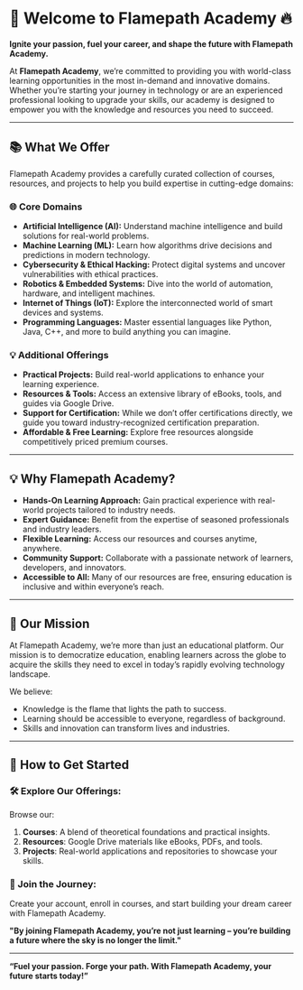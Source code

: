 

# 🌟 Welcome to Flamepath Academy 🔥  
**Ignite your passion, fuel your career, and shape the future with Flamepath Academy.**  

At **Flamepath Academy**, we’re committed to providing you with world-class learning opportunities in the most in-demand and innovative domains. Whether you’re starting your journey in technology or are an experienced professional looking to upgrade your skills, our academy is designed to empower you with the knowledge and resources you need to succeed.  

---

## 📚 **What We Offer**  
Flamepath Academy provides a carefully curated collection of courses, resources, and projects to help you build expertise in cutting-edge domains:  

### 🌐 **Core Domains**  
- **Artificial Intelligence (AI):** Understand machine intelligence and build solutions for real-world problems.  
- **Machine Learning (ML):** Learn how algorithms drive decisions and predictions in modern technology.  
- **Cybersecurity & Ethical Hacking:** Protect digital systems and uncover vulnerabilities with ethical practices.  
- **Robotics & Embedded Systems:** Dive into the world of automation, hardware, and intelligent machines.  
- **Internet of Things (IoT):** Explore the interconnected world of smart devices and systems.  
- **Programming Languages:** Master essential languages like Python, Java, C++, and more to build anything you can imagine.  

### 💡 **Additional Offerings**  
- **Practical Projects:** Build real-world applications to enhance your learning experience.  
- **Resources & Tools:** Access an extensive library of eBooks, tools, and guides via Google Drive.  
- **Support for Certification:** While we don’t offer certifications directly, we guide you toward industry-recognized certification preparation.  
- **Affordable & Free Learning:** Explore free resources alongside competitively priced premium courses.  

---

## 💡 **Why Flamepath Academy?**  

- **Hands-On Learning Approach:** Gain practical experience with real-world projects tailored to industry needs.  
- **Expert Guidance:** Benefit from the expertise of seasoned professionals and industry leaders.  
- **Flexible Learning:** Access our resources and courses anytime, anywhere.  
- **Community Support:** Collaborate with a passionate network of learners, developers, and innovators.  
- **Accessible to All:** Many of our resources are free, ensuring education is inclusive and within everyone’s reach.  

---

## 🌟 **Our Mission**  
At Flamepath Academy, we’re more than just an educational platform. Our mission is to democratize education, enabling learners across the globe to acquire the skills they need to excel in today’s rapidly evolving technology landscape.  

We believe:  
- Knowledge is the flame that lights the path to success.  
- Learning should be accessible to everyone, regardless of background.  
- Skills and innovation can transform lives and industries.  

---

## 🔗 **How to Get Started**  

### 🛠️ Explore Our Offerings:  
Browse our:  
1. **Courses**: A blend of theoretical foundations and practical insights.  
2. **Resources**: Google Drive materials like eBooks, PDFs, and tools.  
3. **Projects**: Real-world applications and repositories to showcase your skills.  

### 🚀 Join the Journey:  
Create your account, enroll in courses, and start building your dream career with Flamepath Academy.  

**"By joining Flamepath Academy, you’re not just learning – you’re building a future where the sky is no longer the limit."**  

---

**“Fuel your passion. Forge your path. With Flamepath Academy, your future starts today!”**  
